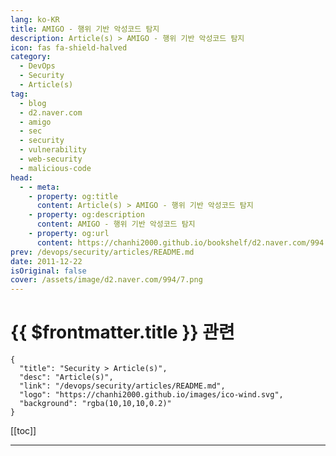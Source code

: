 ```yaml
---
lang: ko-KR
title: AMIGO - 행위 기반 악성코드 탐지
description: Article(s) > AMIGO - 행위 기반 악성코드 탐지
icon: fas fa-shield-halved
category: 
  - DevOps
  - Security
  - Article(s)
tag: 
  - blog
  - d2.naver.com
  - amigo
  - sec
  - security
  - vulnerability
  - web-security
  - malicious-code
head:  
  - - meta:
    - property: og:title
      content: Article(s) > AMIGO - 행위 기반 악성코드 탐지
    - property: og:description
      content: AMIGO - 행위 기반 악성코드 탐지
    - property: og:url
      content: https://chanhi2000.github.io/bookshelf/d2.naver.com/994.html
prev: /devops/security/articles/README.md
date: 2011-12-22
isOriginal: false
cover: /assets/image/d2.naver.com/994/7.png
---
```


# {{ $frontmatter.title }} 관련

```component VPCard
{
  "title": "Security > Article(s)",
  "desc": "Article(s)",
  "link": "/devops/security/articles/README.md",
  "logo": "https://chanhi2000.github.io/images/ico-wind.svg",
  "background": "rgba(10,10,10,0.2)"
}
```

[[toc]]

---

<SiteInfo
  name="AMIGO - 행위 기반 악성코드 탐지 | NAVER D2"
  desc="AMIGO - 행위 기반 악성코드 탐지"
  url="https://d2.naver.com/helloworld/994"
  logo="/assets/image/d2.naver.com/favicon.ico"
  preview="/assets/image/d2.naver.com/994/7.png"/>

<!-- TODO: 작성 -->
